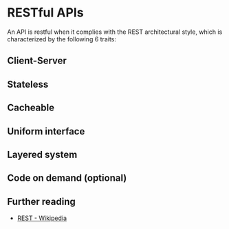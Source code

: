 # RESTful APIs

An API is restful when it complies with the REST architectural style, which is characterized by the following 6 traits:

## Client-Server

## Stateless

## Cacheable

## Uniform interface

## Layered system

## Code on demand (optional)

## Further reading

- [REST - Wikipedia](https://en.wikipedia.org/wiki/Representational_state_transfer)